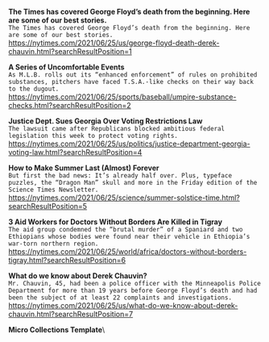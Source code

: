 **The Times has covered George Floyd’s death from the beginning. Here are some of our best stories.**\
`The Times has covered George Floyd’s death from the beginning. Here are some of our best stories.`\
https://nytimes.com/2021/06/25/us/george-floyd-death-derek-chauvin.html?searchResultPosition=1

**A Series of Uncomfortable Events**\
`As M.L.B. rolls out its “enhanced enforcement” of rules on prohibited substances, pitchers have faced T.S.A.-like checks on their way back to the dugout.`\
https://nytimes.com/2021/06/25/sports/baseball/umpire-substance-checks.html?searchResultPosition=2

**Justice Dept. Sues Georgia Over Voting Restrictions Law**\
`The lawsuit came after Republicans blocked ambitious federal legislation this week to protect voting rights.`\
https://nytimes.com/2021/06/25/us/politics/justice-department-georgia-voting-law.html?searchResultPosition=4

**How to Make Summer Last (Almost) Forever**\
`But first the bad news: It’s already half over. Plus, typeface puzzles, the “Dragon Man” skull and more in the Friday edition of the Science Times Newsletter.`\
https://nytimes.com/2021/06/25/science/summer-solstice-time.html?searchResultPosition=5

**3 Aid Workers for Doctors Without Borders Are Killed in Tigray**\
`The aid group condemned the “brutal murder” of a Spaniard and two Ethiopians whose bodies were found near their vehicle in Ethiopia’s war-torn northern region.`\
https://nytimes.com/2021/06/25/world/africa/doctors-without-borders-tigray.html?searchResultPosition=6

**What do we know about Derek Chauvin?**\
`Mr. Chauvin, 45, had been a police officer with the Minneapolis Police Department for more than 19 years before George Floyd’s death and had been the subject of at least 22 complaints and investigations.`\
https://nytimes.com/2021/06/25/us/what-do-we-know-about-derek-chauvin.html?searchResultPosition=7

**Micro Collections Template**\
